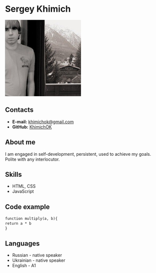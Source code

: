 # Sergey Khimich
![My photo](Photo.jpg)
## Contacts
* **E-mail:** khimichok@gmail.com
* **GitHub:** [KhimichOK](https://github.com/KhimichOK)
## About me
I am engaged in self-development, persistent, used to achieve my goals. Polite with any interlocutor.
## Skills
* HTML, CSS
* JavaScript
## Code example
```
function multiply(a, b){
return a * b
}
```
## Languages
* Russian - native speaker
* Ukrainian - native speaker
* English - A1